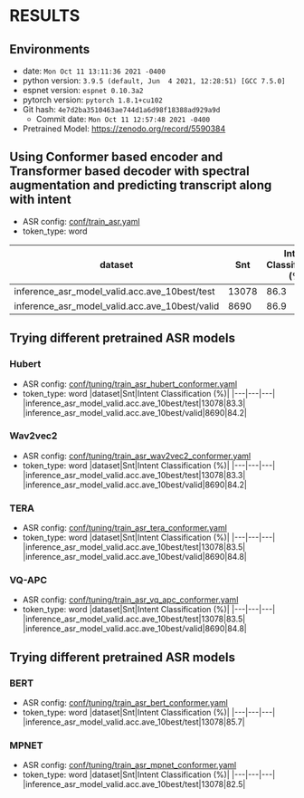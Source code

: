 <!-- Generated by ./scripts/utils/show_asr_result.sh -->
# RESULTS

## Environments
- date: `Mon Oct 11 13:11:36 2021 -0400`
- python version: `3.9.5 (default, Jun  4 2021, 12:28:51) [GCC 7.5.0]`
- espnet version: `espnet 0.10.3a2`
- pytorch version: `pytorch 1.8.1+cu102`
- Git hash: `4e7d2ba3510463ae744d1a6d98f18388ad929a9d`
  - Commit date: `Mon Oct 11 12:57:48 2021 -0400`
- Pretrained Model: https://zenodo.org/record/5590384

## Using Conformer based encoder and Transformer based decoder with spectral augmentation and predicting transcript along with intent
- ASR config: [conf/train_asr.yaml](conf/tuning/train_asr_conformer.yaml)
- token_type: word

|dataset|Snt|Intent Classification (%)|
|---|---|---|
|inference_asr_model_valid.acc.ave_10best/test|13078|86.3|
|inference_asr_model_valid.acc.ave_10best/valid|8690|86.9|

## Trying different pretrained ASR models
### Hubert
- ASR config: [conf/tuning/train_asr_hubert_conformer.yaml](conf/tuning/train_asr_hubert_conformer.yaml)
- token_type: word
|dataset|Snt|Intent Classification (%)|
|---|---|---|
|inference_asr_model_valid.acc.ave_10best/test|13078|83.3|
|inference_asr_model_valid.acc.ave_10best/valid|8690|84.2|

### Wav2vec2
- ASR config: [conf/tuning/train_asr_wav2vec2_conformer.yaml](conf/tuning/train_asr_wav2vec2_conformer.yaml)
- token_type: word
|dataset|Snt|Intent Classification (%)|
|---|---|---|
|inference_asr_model_valid.acc.ave_10best/test|13078|83.3|
|inference_asr_model_valid.acc.ave_10best/valid|8690|84.2|

### TERA
- ASR config: [conf/tuning/train_asr_tera_conformer.yaml](conf/tuning/train_asr_tera_conformer.yaml)
- token_type: word
|dataset|Snt|Intent Classification (%)|
|---|---|---|
|inference_asr_model_valid.acc.ave_10best/test|13078|83.5|
|inference_asr_model_valid.acc.ave_10best/valid|8690|84.8|


### VQ-APC
- ASR config: [conf/tuning/train_asr_vq_apc_conformer.yaml](conf/tuning/train_asr_vq_apc_conformer.yaml)
- token_type: word
|dataset|Snt|Intent Classification (%)|
|---|---|---|
|inference_asr_model_valid.acc.ave_10best/test|13078|83.5|
|inference_asr_model_valid.acc.ave_10best/valid|8690|84.8|

## Trying different pretrained ASR models
### BERT
- ASR config: [conf/tuning/train_asr_bert_conformer.yaml](conf/tuning/train_asr_bert_conformer.yaml)
- token_type: word
|dataset|Snt|Intent Classification (%)|
|---|---|---|
|inference_asr_model_valid.acc.ave_10best/test|13078|85.7|

### MPNET
- ASR config: [conf/tuning/train_asr_mpnet_conformer.yaml](conf/tuning/train_asr_mpnet_conformer.yaml)
- token_type: word
|dataset|Snt|Intent Classification (%)|
|---|---|---|
|inference_asr_model_valid.acc.ave_10best/test|13078|82.5|
